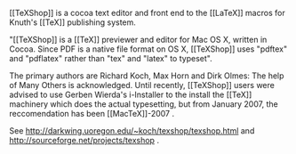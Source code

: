 [[TeXShop]] is a cocoa text editor and front end to the [[LaTeX]] macros for Knuth's [[TeX]] publishing system.

"[[TeXShop]] is a [[TeX]] previewer and editor for Mac OS X, written in Cocoa. Since PDF is a native file format on OS X, [[TeXShop]] uses "pdftex" and "pdflatex" rather than "tex" and "latex" to typeset".

The primary authors are Richard Koch, Max Horn and Dirk Olmes: The help of Many Others is acknowledged. Until recently, [[TeXShop]] users were advised to use Gerben Wierda's  i-Installer to the install the [[TeX]] machinery which does the actual typesetting, but from January 2007, the reccomendation has been [[MacTeX]]-2007 .

See http://darkwing.uoregon.edu/~koch/texshop/texshop.html and http://sourceforge.net/projects/texshop .